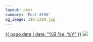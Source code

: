 ```yaml
---
layout: post
summary: 'Post #186'
og_image: 186-1280.jpg
---
```


<p>
  <time><a href="/186">{{ page.date | date: "%B %e, %Y" }}</a></time>
  <a href="/186"><img src="{{ site.assets_url }}/186-640.jpg" srcset="{{ site.assets_url }}/186-1280.jpg 1280w, {{ site.assets_url }}/186-960.jpg 960w, {{ site.assets_url }}/186-640.jpg 640w, {{ site.assets_url }}/186-320.jpg 320w" sizes="(min-width: 700px) 50vw, calc(100vw - 2rem)" /></a>
</p>
